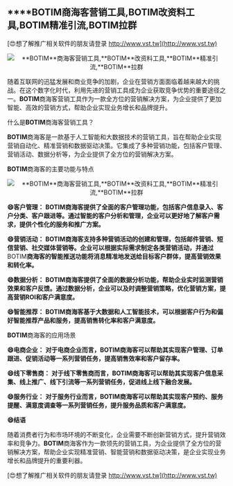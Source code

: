## ****BOTIM**商海客营销工具,**BOTIM**改资料工具,**BOTIM**精准引流,**BOTIM**拉群**

[😍想了解推广相关软件的朋友请登录 http://www.vst.tw](http://www.vst.tw)

 <center><img src="https://vst.tw/MP4/tuiguang/png/2.png" alt="**BOTIM**商海客营销工具,**BOTIM**改资料工具,**BOTIM**精准引流,**BOTIM**拉群"></center>

随着互联网的迅猛发展和商业竞争的加剧，企业在营销方面面临着越来越大的挑战。在这个数字化时代，利用先进的营销工具成为企业获取竞争优势的重要途径之一。**BOTIM**商海客营销工具作为一款全方位的营销解决方案，为企业提供了更加智能、高效的营销方式，帮助企业实现业务增长和品牌提升。

什么是**BOTIM**商海客营销工具？

**BOTIM**商海客是一款基于人工智能和大数据技术的营销工具，旨在帮助企业实现营销自动化、精准营销和数据驱动决策。它集成了多种营销功能，包括客户管理、营销活动、数据分析等，为企业提供了全方位的营销解决方案。

**BOTIM**商海客的主要功能与特点

 <center><img src="https://vst.tw/MP4/tuiguang/png/0.png" alt="**BOTIM**商海客营销工具,**BOTIM**改资料工具,**BOTIM**精准引流,**BOTIM**拉群"></center>

**😄客户管理： **BOTIM**商海客提供了全面的客户管理功能，包括客户信息录入、客户分类、客户跟进等。通过智能的客户分析和管理，企业可以更好地了解客户需求，提供个性化的服务和推广方案。**

**😄营销活动： **BOTIM**商海客支持多种营销活动的创建和管理，包括邮件营销、短信营销、社交媒体营销等。企业可以根据实际需求制定各类营销活动，并通过**BOTIM**商海客的智能推送功能将消息精准地发送给目标客户群体，提高营销效果和转化率。**

**😄数据分析： **BOTIM**商海客提供了全面的数据分析功能，帮助企业实时监测营销效果和客户反馈。通过数据分析，企业可以及时调整营销策略，优化营销方案，提高营销ROI和客户满意度。**

**😄智能推荐： **BOTIM**商海客基于大数据和人工智能技术，可以根据客户行为和偏好智能推荐产品和服务，提高销售转化率和客户满意度。**

**BOTIM**商海客的应用场景

**😄电商企业： 对于电商企业而言，**BOTIM**商海客可以帮助其实现客户管理、订单跟进、促销活动等一系列营销任务，提高销售效率和客户留存率。**

**😄线下零售商： 对于线下零售商而言，**BOTIM**商海客可以帮助其实现客户信息采集、线上推广、线下引流等一系列营销任务，促进线上线下融合发展。**

**😄服务行业： 对于服务行业而言，**BOTIM**商海客可以帮助其实现客户预约、服务提醒、满意度调查等一系列营销任务，提升服务品质和客户满意度。**

**😄结语**

随着消费者行为和市场环境的不断变化，企业需要不断创新营销方式，提升营销效率和竞争力。**BOTIM**商海客作为一款领先的营销工具，为企业提供了全方位的营销解决方案，帮助企业实现精准营销、智能营销和数据驱动决策，是企业实现业务增长和品牌提升的重要利器。

[😍想了解推广相关软件的朋友请登录 http://www.vst.tw](http://www.vst.tw)



